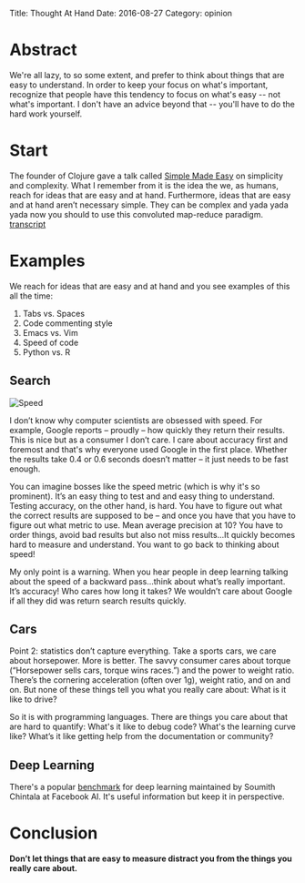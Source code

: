 Title:  Thought At Hand
Date:   2016-08-27
Category: opinion

# Abstract

We're all lazy, to so some extent, and prefer to think about things that are easy to understand.
In order to keep your focus on what's important, recognize that people have
this tendency to focus on what's easy -- not what's important.
I don't have an advice beyond that -- you'll have to do the hard work yourself.

# Start

The founder of Clojure gave a talk called
[Simple Made Easy](https://www.infoq.com/presentations/Simple-Made-Easy) on simplicity and complexity.
What I remember from it is the idea the we, as humans, reach for ideas that are easy and at hand.
Furthermore, ideas that are easy and at hand aren’t necessary simple.
They can be complex and yada yada yada now you should to use this convoluted map-reduce paradigm.
[transcript](https://github.com/matthiasn/talk-transcripts/blob/master/Hickey_Rich/SimpleMadeEasy.md)

# Examples

We reach for ideas that are easy and at hand and you see examples of this all the time:

1. Tabs vs. Spaces
2. Code commenting style
3. Emacs vs. Vim
4. Speed of code
5. Python vs. R

## Search

![Speed]({filename}/images/code_speed_screenshot.png)


I don’t know why computer scientists are obsessed with speed.
For example, Google reports – proudly – how quickly they return their results.
This is nice but as a consumer I don’t care.
I care about accuracy first and foremost and that's why everyone used Google in the first place.
Whether the results take 0.4 or 0.6 seconds doesn’t matter – it just needs to be fast enough.

You can imagine bosses like the speed metric (which is why it's so prominent). 
It’s an easy thing to test and and easy thing to understand.
Testing accuracy, on the other hand, is hard.
You have to figure out what the correct results are supposed to be – and once you have that you have to figure out what metric to use. Mean average precision at 10? You have to order things, avoid bad results but also not miss results...It quickly becomes hard to measure and understand. You want to go back to thinking about speed!

My only point is a warning. When you hear people in deep learning talking about the speed of a backward pass...think about what’s really important. It’s accuracy! Who cares how long it takes? We wouldn’t care about Google if all they did was return search results quickly.

## Cars

Point 2: statistics don’t capture everything. Take a sports cars, we care about horsepower. More is better. 
The savvy consumer cares about torque (“Horsepower sells cars, torque wins races.”) and the power to weight ratio. There’s the cornering acceleration (often over 1g), weight ratio, and on and on. 
But none of these things tell you what you really care about: What is it like to drive?

So it is with programming languages.
There are things you care about that are hard to quantify: What's it like to debug code? 
What's the learning curve like?
What’s it like getting help from the documentation or community?

## Deep Learning

There's a popular [benchmark](https://github.com/soumith/convnet-benchmarks
) for deep learning maintained by Soumith Chintala at Facebook AI.
It's useful information but keep it in perspective.

# Conclusion
**Don’t let things that are easy to measure distract you from the things you really care about.**